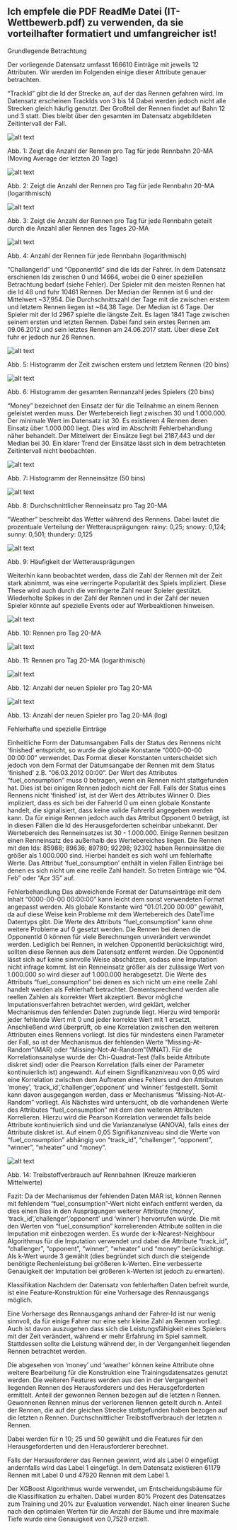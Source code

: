 


## Ich empfele die PDF ReadMe Datei (IT-Wettbewerb.pdf) zu verwenden, da sie vorteilhafter formatiert und umfangreicher ist!



Grundlegende Betrachtung

Der vorliegende Datensatz umfasst 166610 Einträge mit jeweils 12 Attributen.
Wir werden im Folgenden einige dieser Attribute genauer betrachten.

“TrackId” gibt die Id der Strecke an, auf der das Rennen gefahren wird.
Im Datensatz erscheinen TrackIds von 3 bis 14
Dabei werden jedoch nicht alle Strecken gleich häufig genutzt.
Der Großteil der Rennen findet auf Bahn 12 und 3 statt. Dies bleibt über den gesamten im Datensatz abgebildeten Zeitintervall der Fall.



![alt text](https://raw.githubusercontent.com/FinnBurkhardt/IT-Competition/main/images/RacesPerDayTrackIdLinear.png)

Abb. 1: Zeigt die Anzahl der Rennen pro Tag	für jede Rennbahn 20-MA (Moving Average der letzten 20 Tage)	


![alt text](https://raw.githubusercontent.com/FinnBurkhardt/IT-Competition/main/images/RacesPerDayTrackIdLog.png)

Abb. 2: Zeigt die Anzahl der Rennen pro Tag für jede Rennbahn 20-MA (logarithmisch)

![alt text](https://raw.githubusercontent.com/FinnBurkhardt/IT-Competition/main/images/RacesPerDayTrackIdStationary.png)

Abb. 3: Zeigt die Anzahl der Rennen pro Tag	für jede Rennbahn  geteilt durch die Anzahl aller Rennen des Tages  20-MA	 		

![alt text](https://raw.githubusercontent.com/FinnBurkhardt/IT-Competition/main/images/TrackIdNumberOfRaces.png)

Abb. 4: Anzahl der Rennen für jede Rennbahn (logarithmisch)

“ChallangerId” und “OpponentId” sind die Ids der Fahrer. In dem Datensatz erschienen Ids zwischen 0 und 14664, wobei die 0 einer speziellen Betrachtung bedarf (siehe Fehler).
Der Spieler mit den meisten Rennen hat die Id 48 und fuhr 10461 Rennen.
Der Median der Rennen ist 6 und der Mittelwert ~37,954.
Die Durchschnittszahl der Tage mit die zwischen erstem und letztem Rennen liegen ist ~84,38 Tage. Der Median ist 6 Tage.
Der Spieler mit der Id 2967 spielte die längste Zeit. Es lagen 1841 Tage zwischen seinem ersten und letzten Rennen. Dabei fand sein erstes Rennen am 09.06.2012 und sein letztes Rennen am 24.06.2017 statt. Über diese Zeit fuhr er jedoch nur 26 Rennen.


![alt text](https://github.com/FinnBurkhardt/IT-Competition/blob/main/images/DurationHistogram.png)

Abb. 5: Histogramm der Zeit zwischen erstem und letztem Rennen (20 bins)
	
![alt text](https://raw.githubusercontent.com/FinnBurkhardt/IT-Competition/main/images/NumberOfRacesHist.png)

Abb. 6: Histogramm der gesamten Rennanzahl jedes Spielers (20 bins)


“Money” bezeichnet den Einsatz der für die Teilnahme an einem Rennen geleistet werden muss. Der Wertebereich liegt zwischen 30 und 1.000.000. Der minimale Wert im Datensatz ist 30. Es existieren 4 Rennen deren Einsatz über 1.000.000 liegt. Dies wird im Abschnitt Fehlerbehandlung näher behandelt. Der Mittelwert der Einsätze liegt bei 2187,443 und der Median bei 30.
Ein klarer Trend der Einsätze lässt sich in dem betrachteten Zeitintervall nicht beobachten.

![alt text](https://raw.githubusercontent.com/FinnBurkhardt/IT-Competition/main/images/MoneyHistogram.png)

Abb. 7: Histogramm der Renneinsätze (50 bins)

![alt text](https://raw.githubusercontent.com/FinnBurkhardt/IT-Competition/main/images/MoneyPerDay.png)

Abb. 8: Durchschnittlicher Renneinsatz pro Tag 20-MA


“Weather” beschreibt das Wetter während des Rennens.
Dabei lautet die prozentuale Verteilung der Wetterausprägungen: rainy: 0,25; snowy: 0,124; sunny: 0,501; thundery: 0,125

![alt text](https://raw.githubusercontent.com/FinnBurkhardt/IT-Competition/main/images/Weather.png)

Abb. 9: Häufigkeit der Wetterausprägungen			

Weiterhin kann beobachtet werden, dass die Zahl der Rennen mit der Zeit stark abnimmt, was eine verringerte Popularität des Spiels impliziert.
Diese These wird auch durch die verringerte Zahl neuer Spieler gestützt.
Wiederholte Spikes in der Zahl der Rennen und in der Zahl der neuen Spieler könnte auf spezielle Events oder auf Werbeaktionen hinweisen.

![alt text](https://raw.githubusercontent.com/FinnBurkhardt/IT-Competition/main/images/RacesPerDayLinear.png)

Abb. 10: Rennen pro Tag 20-MA 		

![alt text](https://raw.githubusercontent.com/FinnBurkhardt/IT-Competition/main/images/RacesPerDayLog.png)

Abb. 11:  Rennen pro Tag 20-MA (logarithmisch)	

![alt text](https://raw.githubusercontent.com/FinnBurkhardt/IT-Competition/main/images/newPlayersPerDayLinear.png)

Abb. 12: Anzahl der neuen Spieler pro Tag 20-MA 

![alt text](https://raw.githubusercontent.com/FinnBurkhardt/IT-Competition/main/images/newPlayersPerDayLog.png)

Abb. 13:  Anzahl der neuen Spieler pro Tag 20-MA (log)

Fehlerhafte und spezielle Einträge

Einheitliche Form der Datumsangaben
Falls der Status des Rennens nicht ‘finished’ entspricht, so wurde die globale Konstante “0000-00-00 00:00:00” verwendet. Das Format dieser Konstanten unterscheidet sich jedoch von dem Format der Datumsangabe der Rennen mit dem Status ‘finished’ z.B. “06.03.2012 00:00”.
Der Wert des Attributes “fuel_consumption” muss 0 betragen, wenn ein Rennen nicht stattgefunden hat. Dies ist bei einigen Rennen jedoch nicht der Fall.
Falls der Status eines Rennens nicht ‘finished’ ist, ist der Wert des Attributes Winner 0. Dies impliziert, dass es sich bei der FahrerId 0 um einen globale Konstante handelt, die signalisiert, dass keine valide FahrerId angegeben werden kann. Da für einige Rennen jedoch auch das Attribut Opponent 0 beträgt, ist in diesen Fällen die Id des Herausgeforderten scheinbar unbekannt.
Der Wertebereich des Renneinsatzes ist 30 - 1.000.000. Einige Rennen besitzen einen Renneinsatz des außerhalb des Wertebereiches liegen. Die Rennen mit den Ids: 85988; 89636; 89780; 92298; 92302 haben Renneinsätze die größer als 1.000.000 sind. Hierbei handelt es sich wohl um fehlerhafte Werte.
Das Attribut ‘fuel_consumption’ enthält in vielen Fällen Einträge bei denen es sich nicht um eine reelle Zahl handelt. So treten Einträge wie “04. Feb” oder “Apr 35” auf.

Fehlerbehandlung
Das abweichende Format der Datumseinträge mit dem Inhalt “0000-00-00 00:00:00” kann leicht dem sonst verwendeten Format angepasst werden. Als globale Konstante wird “01.01.200 00:00” gewählt, da auf diese Weise kein Probleme mit dem Wertebereich des DateTime Datentyps gibt. 
Die Werte des Attributs “fuel_consumption” kann ohne weitere Probleme auf 0 gesetzt werden.
Die Rennen bei denen die OpponentId 0 können für viele Berechnungen unverändert verwendet werden. Lediglich bei Rennen, in welchen OpponentId berücksichtigt wird, sollten diese Rennen aus dem Datensatz entfernt werden. 
Die OpponentId lässt sich auf keine sinnvolle Weise abschätzen, sodass eine Imputation nicht infrage kommt.
Ist ein Renneinsatz größer als der zulässige Wert von 1.000.000 so wird dieser auf 1.000.000 herabgesetzt.
Die Werte des Attributs “fuel_consumption” bei denen es sich nicht um eine reelle Zahl handelt werden als Fehlerhaft betrachtet. Dementsprechend werden alle reellen Zahlen als korrekter Wert akzeptiert.
Bevor mögliche Imputationsverfahren betrachtet werden, wird geklärt, welcher Mechanismus den fehlenden Daten zugrunde liegt.
Hierzu wird temporär jeder fehlende Wert mit 0 und jeder korrekte Wert mit 1 ersetzt. Anschließend wird überprüft, ob eine Korrelation zwischen den weiteren Attributen eines Rennens vorliegt. Ist dies für mindestens einen Parameter der Fall, so ist der Mechanismus der fehlenden Werte “Missing-At-Random”(MAR) oder “Missing-Not-At-Random”(MNAT).
Für die Korrelationsanalyse wurde der Chi-Quadrat-Test (falls beide Attribute diskret sind) oder die Pearson Korrelation (falls einer der Parameter kontinuierlich ist) angewandt.
Auf einem Signifikanzniveau von 0,05 wird eine Korrelation zwischen dem Auftreten eines Fehlers und den Attributen ‘money’, ‘track_id’,’challenger’,’opponent’ und ‘winner’ festgestellt. Somit kann davon ausgegangen werden, dass er Mechanismus “Missing-Not-At-Random” vorliegt.
Als Nächstes wird untersucht, ob die vorhandenen Werte des Attributes “fuel_consumption” mit dem den weiteren Attributen Korrelieren.
Hierzu wird die Pearson Korrelation verwendet falls beide Attribute kontinuierlich sind und die Varianzanalyse (ANOVA), falls eines der Attribute diskret ist.
Auf einem 0,05 Signifikanzniveau sind die Werte von “fuel_consumption” abhängig von “track_id”, “challenger”, “opponent”, “winner”, “wheater” und “money”.


![alt text](https://raw.githubusercontent.com/FinnBurkhardt/IT-Competition/main/images/trackIdFuelConsumption.png)

Abb. 14: Treibstoffverbrauch auf Rennbahnen (Kreuze markieren Mittelwerte)


Fazit:
Da der Mechanismus der fehlenden Daten MAR ist, können Rennen mit fehlendem “fuel_consumption”-Wert nicht einfach entfernt werden, da dies einen Bias in den Ausprägungen weiterer Attribute (money’, ‘track_id’,’challenger’,’opponent’ und ‘winner’) hervorrufen würde.
Die mit den Werten von “fuel_consumption” korrelierenden Attribute sollten in die Imputation mit einbezogen werden.
Es wurde der k-Nearest-Neighbour Algorithmus für die Imputation verwendet und dabei die Attribute “track_id”, “challenger”, “opponent”, “winner”, “wheater” und “money” berücksichtigt. Als k-Wert wurde 3 gewählt (dies begründet sich durch die steigende benötigte Rechenleistung bei größeren k-Werten. Eine verbesserte Genauigkeit der Imputation bei größeren k-Werten ist jedoch zu erwarten).

Klassifikation
Nachdem der Datensatz von fehlerhaften Daten befreit wurde, ist eine Feature-Konstruktion für eine Vorhersage des Rennausgangs möglich.

Eine Vorhersage des Rennausgangs anhand der Fahrer-Id ist nur wenig sinnvoll, da für einige Fahrer nur eine sehr kleine Zahl an Rennen vorliegt. Auch ist davon auszugehen dass sich die Leistungsfähigkeit eines Spielers mit der Zeit verändert, während er mehr Erfahrung im Spiel sammelt.
Stattdessen sollte die Leistung während der, in der Vergangenheit liegenden Rennen betrachtet werden.

Die abgesehen von ‘money’ und ‘weather’ können keine Attribute ohne weitere Bearbeitung für die Konstruktion eine Trainingsdatensatzes genutzt werden. Die weiteren Features werden aus den in der Vergangenheit liegenden Rennen des Herausforderers und des Herausgeforderten ermittelt.
Anteil der gewonnen Rennen bezogen auf die letzten n Rennen.
Gewonnenen Rennen minus der verlorenen Rennen geteilt durch n.
Anteil der Rennen, die auf der gleichen Strecke stattgefunden haben bezogen auf die letzten n Rennen.
Durchschnittlicher Treibstoffverbrauch der letzten n Rennen.


Dabei werden für n 10; 25 und 50 gewählt und die Features für den Herausgeforderten und den Herausforderer berechnet.

Falls der Herausforderer das Rennen gewinnt, wird als Label 0 eingefügt andernfalls wird das Label 1 eingefügt. In dem Datensatz existieren 61179 Rennen mit Label 0 und 47920 Rennen mit dem Label 1.

Der XGBoost Algorithmus wurde verwendet, um Entscheidungsbäume für die Klassifikation zu erhalten. Dabei wurden 80% Prozent des Datensatzes zum Training und 20% zur Evaluation verwendet. Nach einer linearen Suche nach den optimalen Werten für die Anzahl der Bäume und ihre maximale Tiefe wurde eine Genauigkeit von 0,7529 erzielt.


